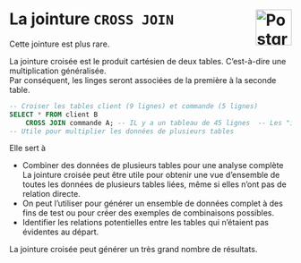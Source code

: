 # **La jointure `CROSS JOIN`** <a href="../../"> <img src="https://upload.wikimedia.org/wikipedia/commons/2/29/Postgresql_elephant.svg" alt="PostgreSQL" title="PostgreSQL" align="right" height="64px"> </a>
Cette jointure est plus rare.  

La jointure croisée est le produit cartésien de deux tables. C’est-à-dire une multiplication généralisée.  
Par conséquent, les linges seront associées de la première à la seconde table.
```sql
-- Croiser les tables client (9 lignes) et commande (5 lignes)
SELECT * FROM client B
	CROSS JOIN commande A; -- IL y a un tableau de 45 lignes  -- Les "idclient" ont été multipliés par les "idcommende".
-- Utile pour multiplier les données de plusieurs tables
```
Elle sert à
* Combiner des données de plusieurs tables pour une analyse complète  
  La jointure croisée peut être utile pour obtenir une vue d’ensemble de toutes les données de plusieurs tables liées, même si elles n’ont pas de relation directe.
* On peut l’utiliser pour générer un ensemble de données complet à des fins de test ou pour créer des exemples de combinaisons possibles.
* Identifier les relations potentielles entre les tables qui n’étaient pas évidentes au départ.  

La jointure croisée peut générer un très grand nombre de résultats.